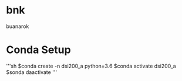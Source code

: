 # bnk
buanarok 

# Conda Setup
'''sh
$conda create -n dsi200_a python=3.6
$conda activate dsi200_a
$sonda daactivate
'''
